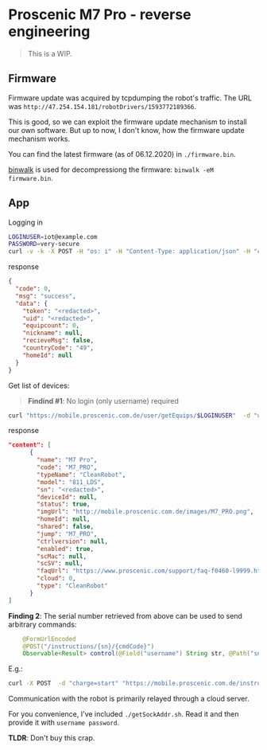 # Proscenic M7 Pro - reverse engineering

> This is a WIP.

## Firmware
Firmware update was acquired by tcpdumping the robot's traffic.
The URL was `http://47.254.154.181/robotDrivers/1593772189366`.

This is good, so we can exploit the firmware update mechanism to install our own software.
But up to now, I don't know, how the firmware update mechanism works.

You can find the latest firmware (as of 06.12.2020) in `./firmware.bin`.

[binwalk](https://github.com/ReFirmLabs/binwalk) is used for decompressiong the firmware: `binwalk -eM firmware.bin`.

## App
Logging in
```bash
LOGINUSER=iot@example.com
PASSWORD=very-secure
curl -v -k -X POST -H "os: i" -H "Content-Type: application/json" -H "c: 338" -H "lan: en" -H "Host: mobile.proscenic.com.de:443" -H "User-Agent: ProscenicHome/1.7.8 (iPhone; iOS 14.2.1; Scale/3.00)" -H "v: 1.7.8" -d "{\"state\":\"欧洲\",\"countryCode\":\"49\",\"appVer\":\"1.7.8\",\"type\":\"2\",\"os\":\"IOS\",\"password\":\"$(echo -n $PASSWORD | md5sum)\",\"registrationId\":\"13165ffa4eb156ac484\",\"language\":\"EN\",\"username\":\"$LOGINUSER\",\"pwd\":\"$PASSWORD\"}" "https://mobile.proscenic.com.de/user/login"
```
response
```json
{
  "code": 0,
  "msg": "success",
  "data": {
    "token": "<redacted>",
    "uid": "<redacted>",
    "equipcount": 0,
    "nickname": null,
    "recieveMsg": false,
    "countryCode": "49",
    "homeId": null
  }
}
```

Get list of devices:
> **Findind #1**: No login (only username) required
```bash
curl "https://mobile.proscenic.com.de/user/getEquips/$LOGINUSER"  -d "username=$LOGINUSER"
```
response
```json
"content": [
      {
        "name": "M7 Pro",
        "code": "M7_PRO",
        "typeName": "CleanRobot",
        "model": "811_LDS",
        "sn": "<redacted>",
        "deviceId": null,
        "status": true,
        "imgUrl": "http://mobile.proscenic.com.de/images/M7_PRO.png",
        "homeId": null,
        "shared": false,
        "jump": "M7_PRO",
        "ctrlversion": null,
        "enabled": true,
        "scMac": null,
        "scSV": null,
        "faqUrl": "https://www.proscenic.com/support/faq-f0460-l9999.html",
        "cloud": 0,
        "type": "CleanRobot"
      }
]
```

**Finding 2**: The serial number retrieved from above can be used to send arbitrary commands:
```java
    @FormUrlEncoded
    @POST("/instructions/{sn}/{cmdCode}")
    Observable<Result> control(@Field("username") String str, @Path("sn") String str2, @Path("cmdCode") int i, @Field("ctrlCode") String str3);
```
E.g.:
```bash
curl -X POST  -d "charge=start" "https://mobile.proscenic.com.de/instructions/$SN/21012?username=$LOGINUSER"
```

Communication with the robot is primarily relayed through a cloud server.

For you convenience, I've included `./getSockAddr.sh`. Read it and then provide it with `username password`.

**TLDR**: Don't buy this crap.
